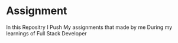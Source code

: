 # Assignment
In this Repositry  I Push My assignments that made by me During my learnings of Full Stack Developer
